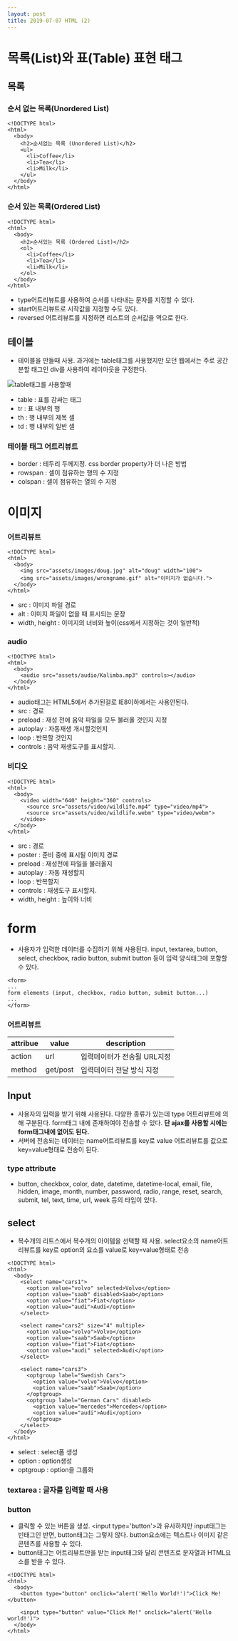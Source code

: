 ```yaml
---
layout: post
title: 2019-07-07 HTML (2)
---
```


# 목록(List)와 표(Table) 표현 태그

## 목록

### 순서 없는 목록(Unordered List)
```
<!DOCTYPE html>
<html>
  <body>
    <h2>순서없는 목록 (Unordered List)</h2>
    <ul>
      <li>Coffee</li>
      <li>Tea</li>
      <li>Milk</li>
    </ul>
  </body>
</html>
```

### 순서 있는 목록(Ordered List)

```
<!DOCTYPE html>
<html>
  <body>
    <h2>순서있는 목록 (Ordered List)</h2>
    <ol>
      <li>Coffee</li>
      <li>Tea</li>
      <li>Milk</li>
    </ol>
  </body>
</html>
```

- type어트리뷰트를 사용하여 순서를 나타내는 문자를 지정할 수 있다.
- start어트리뷰트로 시작값을 지정할 수도 있다.
- reversed 어트리뷰트를 지정하면 리스트의 순서값을 역으로 한다.

## 테이블

- 테이블을 만들때 사용. 과거에는 table태그를 사용했지만 모던 웹에서는 주로 공간 분할 태그인 div를 사용하여 레이아웃을 구정한다.

![table태그를 사용할때](https://poiemaweb.com/img/html_table_structure.gif)

- table : 표를 감싸는 태그
- tr : 표 내부의 행
- th : 행 내부의 제목 셀
- td : 행 내부의 일반 셀

### 테이블 태그 어트리뷰트

- border : 테두리 두께지정. css border property가 더 나은 방법
- rowspan : 셀이 점유하는 행의 수 지정
- colspan : 셀이 점유하는 열의 수 지정

# 이미지

### 어트리뷰트
```
<!DOCTYPE html>
<html>
  <body>
    <img src="assets/images/doug.jpg" alt="doug" width="100">
    <img src="assets/images/wrongname.gif" alt="이미지가 없습니다.">
  </body>
</html>
```

- src : 이미지 파일 경로
- alt : 이미지 파일이 없을 때 표시되는 문장
- width, height : 이미지의 너비와 높이(css에서 지정하는 것이 일반적)

### audio
```
<!DOCTYPE html>
<html>
  <body>
    <audio src="assets/audio/Kalimba.mp3" controls></audio>
  </body>
</html>
```

- audio태그는 HTML5에서 추가된걸로 IE8이하에서는 사용안된다.
- src : 경로
- preload : 재성 전에 음악 파일을 모두 불러올 것인지 지정
- autoplay : 자동재생 개시할것인지
- loop : 반복할 것인지
- controls : 음악 재생도구를 표시할지.


### 비디오

```
<!DOCTYPE html>
<html>
  <body>
    <video width="640" height="360" controls>
      <source src="assets/video/wildlife.mp4" type="video/mp4">
      <source src="assets/video/wildlife.webm" type="video/webm">
    </video>
  </body>
</html>
```
- src : 경로
- poster : 준비 중에 표시될 이미지 경로
- preload : 재성전에 파일을 불러올지
- autoplay : 자동 재생할지
- loop : 반복할지
- controls : 재생도구 표시할지.
- width, height : 높이와 너비

# form
- 사용자가 입력한 데이터를 수집하기 위해 사용된다. input, textarea, button, select, checkbox, radio button, submit button 등이 입력 양식태그에 포함할 수 있다.

```
<form>
...
form elements (input, checkbox, radio button, submit button...)
...
</form>
```

### 어트리뷰트

| attribue | value | description |
| -- | --| -- |
| action | url | 입력데이터가 전송될 URL지정 |
| method | get/post | 입력데이터 전달 방식 지정 |

## Input

- 사용자의 입력을 받기 위해 사용된다. 다양한 종류가 있는데 type 어트리뷰트에 의해 구분된다. form태그 내에 존재하여야 전송할 수 있다. **단 ajax를 사용할 시에는 form태그내에 없어도 된다.**
- 서버에 전송되는 데이터는 name어트리뷰트를 key로 value 어트리뷰트를 값으로 key=value형태로 전송이 된다.

### type attribute

- button, checkbox, color, date, datetime, datetime-local, email, file, hidden, image, month, number, password, radio, range, reset, search, submit, tel, text, time, url, week 등의 타입이 있다.


## select
- 복수개의 리트스에서 복수개의 아이템을 선택할 때 사용. select요소의 name어트리뷰트를 key로 option의 요소를 value로 key=value형태로 전송

```
<!DOCTYPE html>
<html>
  <body>
    <select name="cars1">
      <option value="volvo" selected>Volvo</option>
      <option value="saab" disabled>Saab</option>
      <option value="fiat">Fiat</option>
      <option value="audi">Audi</option>
    </select>

    <select name="cars2" size="4" multiple>
      <option value="volvo">Volvo</option>
      <option value="saab">Saab</option>
      <option value="fiat">Fiat</option>
      <option value="audi" selected>Audi</option>
    </select>

    <select name="cars3">
      <optgroup label="Swedish Cars">
        <option value="volvo">Volvo</option>
        <option value="saab">Saab</option>
      </optgroup>
      <optgroup label="German Cars" disabled>
        <option value="mercedes">Mercedes</option>
        <option value="audi">Audi</option>
      </optgroup>
    </select>
  </body>
</html>

```
- select : select폼 생성
- option : option생성
- optgroup : option을 그룹화

### textarea : 글자를 입력할 때 사용

### button
- 클릭할 수 있는 버튼을 생성. \<input type='button'>과 유사하지만 input태그는 빈태그인 반면, button태그는 그렇지 않다. button요소에는 텍스트나 이미지 같은 콘텐츠를 사용할 수 있다.
- button태그는 어트리뷰트만을 받는 input태그와 달리 콘텐츠로 문자열과 HTML요소를 받을 수 있다.

```
<!DOCTYPE html>
<html>
  <body>
    <button type="button" onclick="alert('Hello World!')">Click Me!</button>

    <input type="button" value="Click Me!" onclick="alert('Hello world!')">
  </body>
</html>
```
